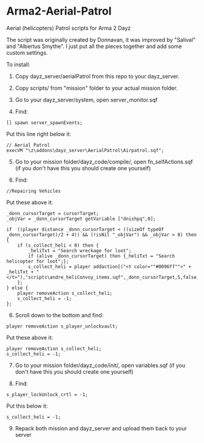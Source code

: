 # Arma2-Aerial-Patrol
Aerial (helicopters) Patrol scripts for Arma 2 Dayz

The script was originally created by Donnavan, it was improved by "Salival" and "Albertus Smythe". I just put all the pieces together and add some custom settings. 

To install:

1. Copy dayz_server/aerialPatrol from this repo to your dayz_server.

2. Copy scripts/ from "mission" folder to your actual mission folder.

3. Go to your dayz_server/system, open server_monitor.sqf

4. Find:

```
[] spawn server_spawnEvents;
```

Put this line right below it:

```
// Aerial Patrol
execVM "\z\addons\dayz_server\AerialPatrol\Airpatrol.sqf";
```

5. Go to your mission folder/dayz_code/compile/, open fn_selfActions.sqf (if you don't have this you should create one yourself)

6. Find:

```
//Repairing Vehicles
```

Put these above it:

```
_donn_cursorTarget = cursorTarget;
_objVar = _donn_cursorTarget getVariable ["dnishpq",0];

if  ((player distance _donn_cursorTarget < ((sizeOf typeOf _donn_cursorTarget)/2 + 4)) && (!isNil "_objVar") && _objVar > 0) then {
	if (s_collect_heli < 0) then {
		_heliTxt = "Search wreckage for loot";
		if (alive _donn_cursorTarget) then {_heliTxt = "Search helicopter for loot";};
		s_collect_heli = player addaction[("<t color=""#0096ff"">" + _heliTxt + "</t>"),"scripts\andre_heliConvoy_items.sqf",_donn_cursorTarget,5,false,true,"",""];
	};
} else {
	player removeAction s_collect_heli;
	s_collect_heli = -1;
};
```

6. Scroll down to the bottom and find:

```
player removeAction s_player_unlockvault;
```

Put these above it:

```
player removeAction s_collect_heli;
s_collect_heli = -1;	
```

7. Go to your mission folder/dayz_code/init/, open variables.sqf (if you don't have this you should create one yourself)

8. Find:

```
s_player_lockUnlock_crtl = -1;
```

Put this below it:

```
s_collect_heli = -1;
```
9. Repack both mission and dayz_server and upload them back to your server


